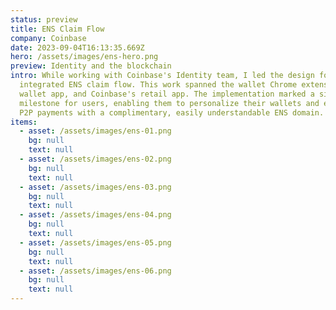```yaml
---
status: preview
title: ENS Claim Flow
company: Coinbase
date: 2023-09-04T16:13:35.669Z
hero: /assets/images/ens-hero.png
preview: Identity and the blockchain
intro: While working with Coinbase's Identity team, I led the design for an
  integrated ENS claim flow. This work spanned the wallet Chrome extension, iOS
  wallet app, and Coinbase's retail app. The implementation marked a significant
  milestone for users, enabling them to personalize their wallets and enhance
  P2P payments with a complimentary, easily understandable ENS domain.
items:
  - asset: /assets/images/ens-01.png
    bg: null
    text: null
  - asset: /assets/images/ens-02.png
    bg: null
    text: null
  - asset: /assets/images/ens-03.png
    bg: null
    text: null
  - asset: /assets/images/ens-04.png
    bg: null
    text: null
  - asset: /assets/images/ens-05.png
    bg: null
    text: null
  - asset: /assets/images/ens-06.png
    bg: null
    text: null
---
```

